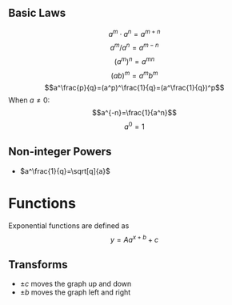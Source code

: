 ## Basic Laws
$$a^m \cdot a^n=a^{m+n}$$
$$a^m/a^n=a^{m-n}$$
$$(a^m)^n=a^{mn}$$
$$(ab)^m=a^mb^m$$
$$a^\frac{p}{q}=(a^p)^\frac{1}{q}=(a^\frac{1}{q})^p$$
When $a\neq0$:
$$a^{-n}=\frac{1}{a^n}$$
$$a^0=1$$
## Non-integer Powers
* $a^\frac{1}{q}=\sqrt[q]{a}$
# Functions
Exponential functions are defined as 
$$y=Aa^{x+b}+c$$
## Transforms
* $\pm c$ moves the graph up and down
* $\pm b$ moves the graph left and right